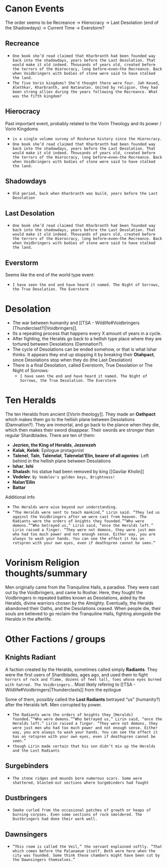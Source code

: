 # Canon Events
The order seems to be Recreance → Hierocracy → Last Desolation (end of the Shadowdays) → Current Time → Everstorm?

## Recreance
- `One book she’d read claimed that Kharbranth had been founded way back into the shadowdays, years before the Last Desolation. That would make it old indeed. Thousands of years old, created before the terrors of the Hierocracy, long before—even—the Recreance. Back when Voidbringers with bodies of stone were said to have stalked the land.`
- `The five Vorin kingdoms? She’d thought there were four. Jah Keved, Alethkar, Kharbranth, and Natanatan. United by religion, they had been strong allies during the years following the Recreance. What was the fifth kingdom?`

## Hierocracy
Past important event, probably related to the Vorin Theology and its power / Vorin Kingdoms
- `is a single volume survey of Rosharan history since the Hierocracy.`
- `One book she’d read claimed that Kharbranth had been founded way back into the shadowdays, years before the Last Desolation. That would make it old indeed. Thousands of years old, created before the terrors of the Hierocracy, long before—even—the Recreance. Back when Voidbringers with bodies of stone were said to have stalked the land.`

## Shadowdays
- `Old period, back when Kharbranth was build, years before the Last Desolation`

## Last Desolation
- `One book she’d read claimed that Kharbranth had been founded way back into the shadowdays, years before the Last Desolation. That would make it old indeed. Thousands of years old, created before the terrors of the Hierocracy, long before—even—the Recreance. Back when Voidbringers with bodies of stone were said to have stalked the land.`

## Everstorm
Seems like the end of the world type event:
- `I have seen the end and have heard it named. The Night of Sorrows, the True Desolation. The Everstorm`

# Desolation
- The war between humanity and [[TSA - Wildlife#Voidbringers (Thunderclast?)|Voidbringers]]. 
- Its a repeating process that happens every X amount of years in a cycle. 
- After fighting, the Heralds go back to a hellish type place where they are tortured between Desolations (Damnation?). 
- The cycle of Desolations can be ended somehow, or that is what Ishar thinks. It appears they end up stopping it by breaking their **Otahpact**, since Desolations stop when they do (the Last Desolation)
- There is a final Desolation, called Everstorm, True Desolation or The Night of Sorrows:
	- `I have seen the end and have heard it named. The Night of Sorrows, the True Desolation. The Everstorm`

# Ten Heralds
The ten Heralds from ancient [[Vorin theology]]. They made an **Oathpact** which makes them go to the hellish plane between Desolations (Damnation?). They are immortal, and go back to the plance when they die, which then makes their sword disappear. Their swords are stronger than regular Shardblades. There are ten of them:
- **Jezrien, the King of Heralds**, **Jezerezeh**
- **Kalak**, **Kelek**: Epilogue protagonist
- **Talenel**, **Taln**, **Talenelat**, **Talenelat’Elin, bearer of all agonies**: Left behind in the hellish plane between Desolations
- **Ishar**, **Ishi**
- **Shalash**: his statue had been removed by king [[Gavilar Kholin]]
- **Vedelev**: `By Vedelev's golden keys, Brightness!`
- **Nalan’Eilin**
- **Battar**

Additional info
- `The Heralds were wise beyond our understanding.`
- `“The Heralds were sent to teach mankind,” Lirin said. “They led us against the Voidbringers after we were cast from heaven. The Radiants were the orders of knights they founded.”“Who were demons.”“Who betrayed us,” Lirin said, “once the Heralds left.” Lirin raised a finger. “They were not demons, they were just men who had too much power and not enough sense. Either way, you are always to wash your hands. You can see the effect it has on rotspren with your own eyes, even if deathspren cannot be seen.”`

# Vorinism Religion thoughts/summary
Men originally came from the Tranquiline Halls, a paradise. They were cast out by the Voidbringers, and came to Roshar. Here, they fought the Voidbringers in repeated battles known as Desolations, aided by the Heralds, divine warriors chosen by the Almighty. Eventually, the Heralds abandoned their Oaths, and the Desolations ceased. When people die, their souls are believed to go reclaim the Tranquiline Halls, fighting alongside the Heralds in the afterlife.

# Other Factions / groups

## Knights Radiant
A faction created by the Heralds, sometimes called simply **Radiants**. They were the first users of Shardblades, ages ago, and used them to fight `horrors of rock and flame, dozens of feet tall, foes whose eyes burned with hatred. The Voidbringers.`. Most likely refering to [[TSA - Wildlife#Voidbringers|Thunderclasts]] from the epilogue

Some of them, possibly called the **Lost Radiants** betrayed “us” (humanity?) after the Heralds left. Men corrupted by power.
- `The Radiants were the orders of knights they [Heralds] founded.”“Who were demons.”“Who betrayed us,” Lirin said, “once the Heralds left.” Lirin raised a finger. “They were not demons, they were just men who had too much power and not enough sense. Either way, you are always to wash your hands. You can see the effect it has on rotspren with your own eyes, even if deathspren cannot be seen.”`
- `though Lirin made certain that his son didn’t mix up the Heralds and the Lost Radiants`

## Surgebinders
- `The stone ridges and mounds bore numerous scars. Some were shattered, blasted-out sections where Surgebinders had fought`

## Dustbringers
- `Smoke curled from the occasional patches of growth or heaps of burning corpses. Even some sections of rock smoldered. The Dustbringers had done their work well.`

## Dawnsingers
- `“This room is called the Veil,” the servant explained softly. “That which comes before the Palanaeum itself. Both were here when the city was founded. Some think these chambers might have been cut by the Dawnsingers themselves.”`